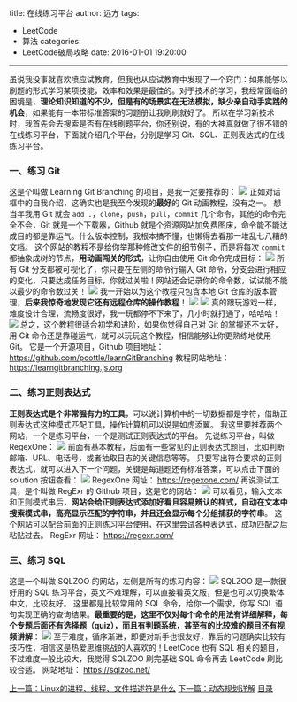 title: 在线练习平台
author: 远方
tags:
  - LeetCode
  - 算法
categories:
  - LeetCode破局攻略
date: 2016-01-01 19:20:00
---
虽说我没事就喜欢喷应试教育，但我也从应试教育中发现了一个窍门：如果能够以刷题的形式学习某项技能，效率和效果是最佳的。对于技术的学习，我经常面临的困境是，**理论知识知道的不少，但是有的场景实在无法模拟，缺少亲自动手实践的机会**，如果能有一本带标准答案的习题册让我刷刷就好了。
所以在学习新技术时，我首先会去搜索是否有在线刷题平台，你还别说，有的大神真就做了很不错的在线练习平台，下面就介绍几个平台，分别是学习 Git、SQL、正则表达式的在线练习平台。
### 一、练习 Git
这是个叫做 Learning Git Branching 的项目，是我一定要推荐的：
![](/images/LeetCode破局攻略/online/1.png)
正如对话框中的自我介绍，这确实也是我至今发现的**最好**的 Git 动画教程，没有之一。
想当年我用 Git 就会 `add .`，`clone`，`push`，`pull`，`commit` 几个命令，其他的命令完全不会，Git 就是一个下载器，Github 就是个资源网站加免费图床，命令能不能达成目的都是靠运气。什么版本控制，我根本搞不懂，也懒得去看那一堆乱七八糟的文档。
这个网站的教程不是给你举那种修改文件的细节例子，而是将每次 `commit` 都抽象成树的节点，**用动画闯关的形式**，让你自由使用 Git 命令完成目标：
![](/images/LeetCode破局攻略/online/2.png)
所有 Git 分支都被可视化了，你只要在左侧的命令行输入 Git 命令，分支会进行相应的变化，只要达成任务目标，你就过关啦！网站还会记录你的命令数，试试能不能以最少的命令数过关！
![](/images/LeetCode破局攻略/online/3.png)
我一开始以为这个教程只包含本地 Git 仓库的版本管理，**后来我惊奇地发现它还有远程仓库的操作教程**！
![](/images/LeetCode破局攻略/online/4.png)
![](/images/LeetCode破局攻略/online/5.png)
真的跟玩游戏一样，难度设计合理，流畅度很好，我一玩都停不下来了，几小时就打通了，哈哈哈！
![](/images/LeetCode破局攻略/online/6.png)
总之，这个教程很适合初学和进阶，如果你觉得自己对 Git 的掌握还不太好，用 Git 命令还是靠碰运气，就可以玩玩这个教程，相信能够让你更熟练地使用 Git。
它是一个开源项目，Github 项目地址：
https://github.com/pcottle/learnGitBranching
教程网站地址：
https://learngitbranching.js.org
### 二、练习正则表达式
**正则表达式是个非常强有力的工具**，可以说计算机中的一切数据都是字符，借助正则表达式这种模式匹配工具，操作计算机可以说是如虎添翼。
我这里要推荐两个网站，一个是练习平台，一个是测试正则表达式的平台。
先说练习平台，叫做 RegexOne：
![](/images/LeetCode破局攻略/online/9.png)
前面有基本教程，后面有一些常见的正则表达式题目，比如判断邮箱、URL、电话号，或者抽取日志的关键信息等等。
只要写出符合要求的正则表达式，就可以进入下一个问题，关键是每道题还有标准答案，可以点击下面的 solution 按钮查看：
![](/images/LeetCode破局攻略/online/10.png)
RegexOne 网址：
https://regexone.com/
再说测试工具，是个叫做 RegExr 的 Github 项目，这是它的网站：
![](/images/LeetCode破局攻略/online/11.png)
可以看见，输入文本和正则模式串后，**网站会给正则表达式添加好看且容易辨认的样式，自动在文本中搜索模式串，高亮显示匹配的字符串，并且还会显示每个分组捕获的字符串**。
这个网站可以配合前面的正则练习平台使用，在这里尝试各种表达式，成功匹配之后粘贴过去。
RegExr 网址：
https://regexr.com/
### 三、练习 SQL
这是一个叫做 SQLZOO 的网站，左侧是所有的练习内容：
![](/images/LeetCode破局攻略/online/7.png)
SQLZOO 是一款很好用的 SQL 练习平台，英文不难理解，可以直接看英文版，但是也可以切换繁体中文，比较友好。
这里都是比较常用的 SQL 命令，给你一个需求，你写 SQL 语句实现正确的查询结果。**最重要的是，这里不仅对每个命令的用法有详细解释，每个专题后面还有选择题（quiz），而且有判题系统，甚至有的比较难的题目还有视频讲解**：
![](/images/LeetCode破局攻略/online/8.png)
至于难度，循序渐进，即便对新手也很友好，靠后的问题确实比较有技巧性，相信这是热爱思维挑战的人喜欢的！LeetCode 也有 SQL 相关的题目，不过难度一般比较大，我觉得 SQLZOO 刷完基础 SQL 命令再去 LeetCode 刷比较合适。
网站地址：
https://sqlzoo.net/




[上一篇：Linux的进程、线程、文件描述符是什么](/2016/01/01/技术/linux进程)
[下一篇：动态规划详解](/2016/01/01/动态规划系列/动态规划详解进阶)
[目录](/2050/08/05/LeetCode破局攻略#目录)